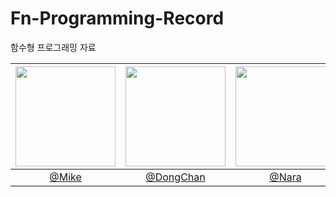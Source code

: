 # Fn-Programming-Record
함수형 프로그래밍 자료

|   <img width="160px" src="https://avatars.githubusercontent.com/u/2849255?v=4" />  |<img width="160px" src="https://avatars.githubusercontent.com/u/109333130?v=4" />  |<img width="160px" src="https://avatars.githubusercontent.com/u/70143350?v=4" />  |<img width="160px" src="https://user-images.githubusercontent.com/116826162/236803962-73ff1ba3-63cf-46c7-93f9-22282f6f0746.jpeg" />  |
| :------------------------------------------------------------------------------: |:------------------------------------------------------------------------------: |:------------------------------------------------------------------------------: |:------------------------------------------------------------------------------: |
|   [@Mike](https://github.com/mg5566)   |   [@DongChan](https://github.com/chanshin0)   |  [@Nara](https://github.com/nara9709)   |  [@ChoiHyunWoo](https://github.com/chhw130)   |  
